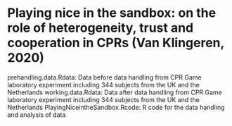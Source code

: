 # Playing nice in the sandbox: on the role of heterogeneity, trust and cooperation in CPRs (Van Klingeren, 2020)
prehandling.data.Rdata: Data before data handling from CPR Game laboratory experiment including 344 subjects from the UK and the Netherlands
working.data.Rdata: Data after data handling from CPR Game laboratory experiment including 344 subjects from the UK and the Netherlands
PlayingNiceintheSandbox.Rcode: R code for the data handling and analysis of data
